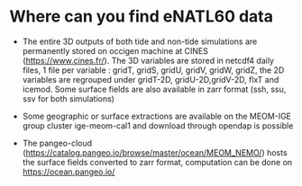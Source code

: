 # Where can you find eNATL60 data


 - The entire 3D outputs of both tide and non-tide simulations are permanently stored on occigen machine at CINES (https://www.cines.fr/). The 3D variables are stored in netcdf4 daily files, 1 file per variable : gridT, gridS, gridU, gridV, gridW, gridZ, the 2D variables are regrouped under gridT-2D, gridU-2D,gridV-2D, flxT and icemod. Some surface fields are also available in zarr format (ssh, ssu, ssv for both simulations)
 
 - Some geographic or surface extractions are available on the MEOM-IGE group cluster ige-meom-cal1 and download through opendap is possible
 
 - The pangeo-cloud (https://catalog.pangeo.io/browse/master/ocean/MEOM_NEMO/) hosts the surface fields converted to zarr format, computation can be done on https://ocean.pangeo.io/
